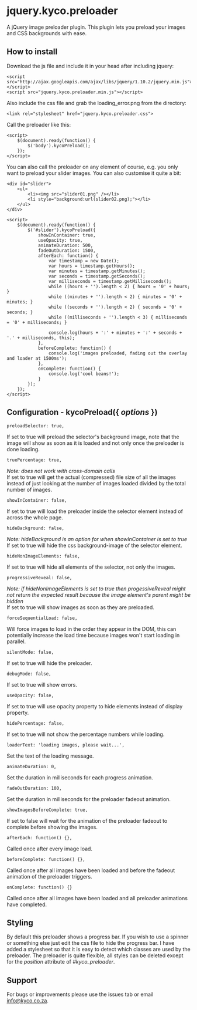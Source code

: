 jquery.kyco.preloader
=====================

A jQuery image preloader plugin. This plugin lets you preload your images and CSS backgrounds with ease.


How to install
--------------

Download the js file and include it in your head after including jquery:

	<script src="http://ajax.googleapis.com/ajax/libs/jquery/1.10.2/jquery.min.js"></script>
	<script src="jquery.kyco.preloader.min.js"></script>

Also include the css file and grab the loading_error.png from the directory:

	<link rel="stylesheet" href="jquery.kyco.preloader.css">

Call the preloader like this:

	<script>
		$(document).ready(function() {
			$('body').kycoPreload();
		});
	</script>

You can also call the preloader on any element of course, e.g. you only want to preload
your slider images. You can also customise it quite a bit:

	<div id="slider">
		<ul>
			<li><img src="slider01.png" /></li>
			<li style="background:url(slider02.png);"></li>
		</ul>
	</div>

	<script>
		$(document).ready(function() {
			$('#slider').kycoPreload({
				showInContainer: true,
				useOpacity: true,
				animateDuration: 500,
				fadeOutDuration: 1500,
				afterEach: function() {
					var timestamp = new Date();
					var hours = timestamp.getHours();
					var minutes = timestamp.getMinutes();
					var seconds = timestamp.getSeconds();
					var milliseconds = timestamp.getMilliseconds();
					while ((hours + '').length < 2) { hours = '0' + hours; }
					while ((minutes + '').length < 2) { minutes = '0' + minutes; }
					while ((seconds + '').length < 2) { seconds = '0' + seconds; }
					while ((milliseconds + '').length < 3) { milliseconds = '0' + milliseconds; }
					
					console.log(hours + ':' + minutes + ':' + seconds + '.' + milliseconds, this);
				},
				beforeComplete: function() {
					console.log('images preloaded, fading out the overlay and loader at 1500ms');
				},
				onComplete: function() {
					console.log('cool beans!');
				}
			});
		});
	</script>


Configuration - kycoPreload({ <em>options</em> })
-------------------------------------------------

	preloadSelector: true,

If set to true will preload the selector's background image, note that the image will show
as soon as it is loaded and not only once the preloader is done loading.

	truePercentage: true,

*Note: does not work with cross-domain calls*  
If set to true will get the actual (compressed) file size of all the images instead of just looking
at the number of images loaded divided by the total number of images.

	showInContainer: false,

If set to true will load the preloader inside the selector element instead of across the whole page.

	hideBackground: false,

*Note: hideBackground is an option for when showInContainer is set to true*  
If set to true will hide the css background-image of the selector element.

	hideNonImageElements: false,

If set to true will hide all elements of the selector, not only the images.

	progressiveReveal: false,

*Note: if hideNonImageElements is set to true then progessiveReveal might not return 
the expected result because the image element's parent might be hidden*  
If set to true will show images as soon as they are preloaded.

	forceSequentialLoad: false,

Will force images to load in the order they appear in the DOM, this can potentially
increase the load time because images won't start loading in parallel.

	silentMode: false,

If set to true will hide the preloader.

	debugMode: false,

If set to true will show errors.

	useOpacity: false,

If set to true will use opacity property to hide elements instead of display property.

	hidePercentage: false,

If set to true will not show the percentage numbers while loading.

	loaderText: 'loading images, please wait...',

Set the text of the loading message.

	animateDuration: 0,

Set the duration in milliseconds for each progress animation.

	fadeOutDuration: 100,

Set the duration in milliseconds for the preloader fadeout animation.

	showImagesBeforeComplete: true,

If set to false will wait for the animation of the preloader fadeout to complete before showing the images.

	afterEach: function() {},

Called once after every image load.

	beforeComplete: function() {},

Called once after all images have been loaded and before the fadeout animation of the preloader triggers.

	onComplete: function() {}

Called once after all images have been loaded and all preloader animations have completed.


Styling
-------

By default this preloader shows a progress bar. If you wish to use a spinner or something else
just edit the css file to hide the progress bar. I have added a stylesheet so that it is easy to 
detect which classes are used by the preloader. The preloader is quite flexible, all styles can 
be deleted except for the *position* attribute of *#kyco_preloader*.


Support
-------

For bugs or improvements please use the issues tab or email info@kyco.co.za.
